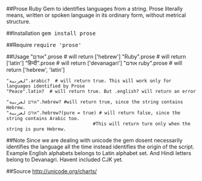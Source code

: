 ##Prose
Ruby Gem to identifies languages from a string. Prose literally means, written or spoken language in its ordinary form, without metrical structure.

##Installation
<tt>gem install prose</tt>

##Require
<tt>require 'prose'</tt>

##Usage
	"אודם".prose     # will return ['hebrew']
	"Ruby".prose     # will return ['latin']
	"हिन्दी".prose     # will return ['devanagari']
	"אודם ruby".prose  # will return ['hebrew', 'latin']

	"لعربية".arabic?  # will return true. This will work only for languages identified by Prose
	"Peace".latin?  # will return true. But .english? will return an error

	"אודם لعربية".hebrew? #will return true, since the string contains Hebrew.
	"אודם لعربية".hebrew?(pure = true) # will return false, since the string contains Arabic too. 
	                                #This will return ture only when the string is pure Hebrew.


##Note
 Since we are dealing with unicode the gem dosent necessarily identifies the language all the time instead identifies the origin of the script. Example English alphabets belongs to Latin alphabet set. And Hindi letters belong to Devanagri. Havent included CJK yet.

##Source
http://unicode.org/charts/